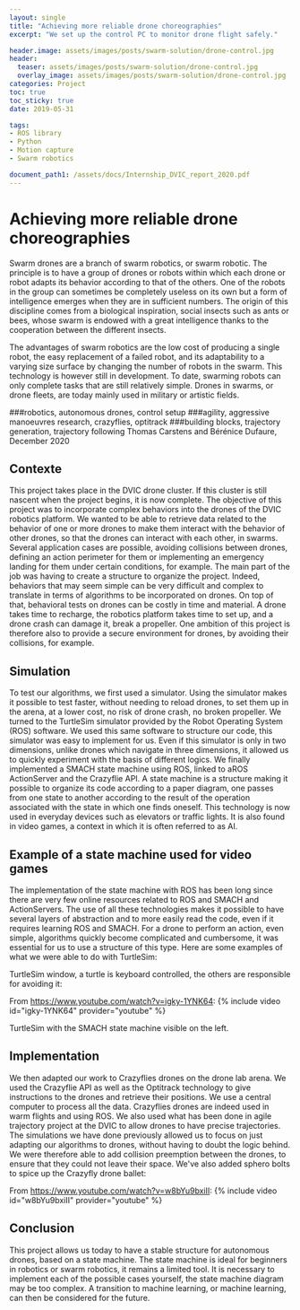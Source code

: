 ```yaml
---
layout: single
title: "Achieving more reliable drone choreographies"
excerpt: "We set up the control PC to monitor drone flight safely."

header.image: assets/images/posts/swarm-solution/drone-control.jpg
header:
  teaser: assets/images/posts/swarm-solution/drone-control.jpg
  overlay_image: assets/images/posts/swarm-solution/drone-control.jpg
categories: Project
toc: true
toc_sticky: true
date: 2019-05-31

tags:
- ROS library
- Python
- Motion capture
- Swarm robotics

document_path1: /assets/docs/Internship_DVIC_report_2020.pdf
---
```


# Achieving more reliable drone choreographies

Swarm drones are a branch of swarm robotics, or swarm robotic. The principle is to have a group of drones or robots within which each drone or robot adapts its behavior according to that of the others. One of the robots in the group can sometimes be completely useless on its own but a form of intelligence emerges when they are in sufficient numbers.
The origin of this discipline comes from a biological inspiration, social insects such as ants or bees, whose swarm is endowed with a great intelligence thanks to the cooperation between the different insects.

The advantages of swarm robotics are the low cost of producing a single robot, the easy replacement of a failed robot, and its adaptability to a varying size surface by changing the number of robots in the swarm. This technology is however still in development. To date, swarming robots can only complete tasks that are still relatively simple.
Drones in swarms, or drone fleets, are today mainly used in military or artistic fields.

###robotics, autonomous drones, control setup
###agility, aggressive manoeuvres research, crazyflies, optitrack
###building blocks, trajectory generation, trajectory following
Thomas Carstens and Bérénice Dufaure, December 2020

## Contexte

This project takes place in the DVIC drone cluster. If this cluster is still nascent when the project begins, it is now complete.
The objective of this project was to incorporate complex behaviors into the drones of the DVIC robotics platform. We wanted to be able to retrieve data related to the behavior of one or more drones to make them interact with the behavior of other drones, so that the drones can interact with each other, in swarms. Several application cases are possible, avoiding collisions between drones, defining an action perimeter for them or implementing an emergency landing for them under certain conditions, for example. The main part of the job was having to create a structure to organize the project. Indeed, behaviors that may seem simple can be very difficult and complex to translate in terms of algorithms to be incorporated on drones. On top of that, behavioral tests on drones can be costly in time and material. A drone takes time to recharge, the robotics platform takes time to set up, and a drone crash can damage it, break a propeller.
One ambition of this project is therefore also to provide a secure environment for drones, by avoiding their collisions, for example.

## Simulation

To test our algorithms, we first used a simulator. Using the simulator makes it possible to test faster, without needing to reload drones, to set them up in the arena, at a lower cost, no risk of drone crash, no broken propeller.
We turned to the TurtleSim simulator provided by the Robot Operating System (ROS) software. We used this same software to structure our code, this simulator was easy to implement for us. Even if this simulator is only in two dimensions, unlike drones which navigate in three dimensions, it allowed us to quickly experiment with the basis of different logics.
We finally implemented a SMACH state machine using ROS, linked to aROS ActionServer and the Crazyflie API.
A state machine is a structure making it possible to organize its code according to a paper diagram, one passes from one state to another according to the result of the operation associated with the state in which one finds oneself. This technology is now used in everyday devices such as elevators or traffic lights. It is also found in video games, a context in which it is often referred to as AI.

## Example of a state machine used for video games

The implementation of the state machine with ROS has been long since there are very few online resources related to ROS and SMACH and ActionServers. The use of all these technologies makes it possible to have several layers of abstraction and to more easily read the code, even if it requires learning ROS and SMACH. For a drone to perform an action, even simple, algorithms quickly become complicated and cumbersome, it was essential for us to use a structure of this type.
Here are some examples of what we were able to do with TurtleSim:

TurtleSim window, a turtle is keyboard controlled, the others are responsible for avoiding it:

From https://www.youtube.com/watch?v=igky-1YNK64:
{% include video id="igky-1YNK64" provider="youtube" %}

TurtleSim with the SMACH state machine visible on the left.

## Implementation

We then adapted our work to Crazyflies drones on the drone lab arena. We used the Crazyflie API as well as the Optitrack technology to give instructions to the drones and retrieve their positions. We use a central computer to process all the data. Crazyflies drones are indeed used in warm flights and using ROS.
We also used what has been done in agile trajectory project at the DVIC to allow drones to have precise trajectories.
The simulations we have done previously allowed us to focus on just adapting our algorithms to drones, without having to doubt the logic behind.
We were therefore able to add collision preemption between the drones, to ensure that they could not leave their space.
We've also added sphero bolts to spice up the Crazyfly drone ballet:

From https://www.youtube.com/watch?v=w8bYu9bxiII:
{% include video id="w8bYu9bxiII" provider="youtube" %}

## Conclusion

This project allows us today to have a stable structure for autonomous drones, based on a state machine. The state machine is ideal for beginners in robotics or swarm robotics, it remains a limited tool. It is necessary to implement each of the possible cases yourself, the state machine diagram may be too complex. A transition to machine learning, or machine learning, can then be considered for the future.
